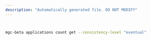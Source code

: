 ```yaml
---
description: "Automatically generated file. DO NOT MODIFY"
---
```


```bash


mgc-beta applications count get --consistency-level "eventual"

```
